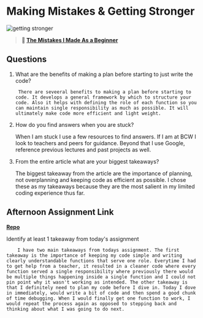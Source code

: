 # Making Mistakes & Getting Stronger

![getting stronger](https://bcw.blob.core.windows.net/public/img/lesson-images/js-bootcamp-logo.jpg)

> **📖 [The Mistakes I Made As a Beginner](https://codeworksacademy.com/fs-student-guide/resources/wk2/06-Coding-Mistakes)**

## Questions

1. What are the benefits of making a plan before starting to just write the code?

        There are seveeral benefits to making a plan before starting to code. It develops a general framework by which to structure your code. Also it helps with defining the role of each function so you can maintain single responsibility as much as possible. It will ultimately make code more efficient and light weight.

2. How do you find answers when you are stuck?

      When I am stuck I use a few resources to find answers. If I am at BCW I look to teachers and peers for guidance. Beyond that I use Google, reference previous lectures and past projects as well.

3. From the entire article what are your biggest takeaways?

      The biggest takeaway from the article are the importance of planning, not overplanning and keeping code as efficient as possible. I chose these as my takeaways because they are the most salient in my limited coding experience thus far.

## Afternoon Assignment Link

**[Repo](https://github.com/DerekBelloni/tyson-punchout)**

Identify at least 1 takeaway from today's assignment

        I have two main takeaways from todays assignment. The first takeaway is the importance of keeping my code simple and writing clearly understandable functions that serve one role. Everytime I had to get help from a teacher, it resulted in a cleaner code where every function served a single responsibility where previously there would be multiple things happening inside a single function and I could not pin point why it wasn't working as intended. The other takeaway is that I definitely need to plan my code before I dive in. Today I dove in immediately, would write a bit of code and then spend a good chunk of time debugging. When I would finally get one function to work, I would repeat the process again as opposed to stepping back and thinking about what I was going to do next.
